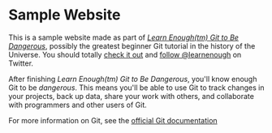 # Sample Website

This is a sample website made as part of
[*Learn Enough(tm) Git to Be Dangerous*](http://learnenough.com/git-tutorial),
possibly the greatest beginner Git tutorial in the history of the Universe. You
should totally [check it out](http://learnenough.com/#email_list) and [follow
@learnenough](http://twitter.com/learnenough) on Twitter.

After finishing *Learn Enough(tm) Git to Be Dangerous*, you'll know enough Git
to be *dangerous*. This means you'll be able to use Git to track changes in
your projects, back up data, share your work with others, and collaborate with
programmers and other users of Git.

For more information on Git, see the
[official Git documentation](https://git-scm.com/)
